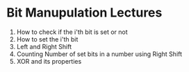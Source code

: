 # Bit Manupulation Lectures

1. How to check if the i'th bit is set or not
2. How to set the i'th bit
3. Left and Right Shift
4. Counting Number of set bits in a number using Right Shift
5. XOR and its properties